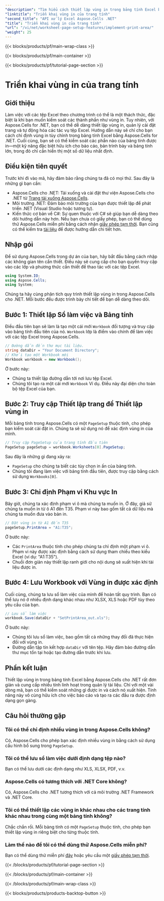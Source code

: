 ```yaml
---
"description": "Tìm hiểu cách thiết lập vùng in trong bảng tính Excel bằng Aspose.Cells cho .NET. Hướng dẫn từng bước để kiểm soát các phần được in trong sổ làm việc của bạn."
"linktitle": "Triển khai vùng in của trang tính"
"second_title": "API xử lý Excel Aspose.Cells .NET"
"title": "Triển khai vùng in của trang tính"
"url": "/vi/net/worksheet-page-setup-features/implement-print-area/"
"weight": 25
---
```


{{< blocks/products/pf/main-wrap-class >}}

{{< blocks/products/pf/main-container >}}

{{< blocks/products/pf/tutorial-page-section >}}

# Triển khai vùng in của trang tính

## Giới thiệu
Làm việc với các tệp Excel theo chương trình có thể là một thách thức, đặc biệt là khi bạn muốn kiểm soát các thành phần như vùng in. Tuy nhiên, với Aspose.Cells for .NET, bạn có thể dễ dàng thiết lập vùng in, quản lý cài đặt trang và tự động hóa các tác vụ tệp Excel. Hướng dẫn này sẽ chỉ cho bạn cách chỉ định vùng in tùy chỉnh trong bảng tính Excel bằng Aspose.Cells for .NET. Cuối cùng, bạn sẽ có thể kiểm soát các phần nào của bảng tính được in—một kỹ năng đặc biệt hữu ích cho báo cáo, bản trình bày và bảng tính lớn, trong đó chỉ cần hiển thị một số dữ liệu nhất định.
## Điều kiện tiên quyết
Trước khi đi vào mã, hãy đảm bảo rằng chúng ta đã có mọi thứ. Sau đây là những gì bạn cần:
- Aspose.Cells cho .NET: Tải xuống và cài đặt thư viện Aspose.Cells cho .NET từ [Trang tải xuống Aspose.Cells](https://releases.aspose.com/cells/net/).
- Môi trường .NET: Đảm bảo môi trường của bạn được thiết lập để phát triển .NET (Visual Studio hoặc tương tự).
- Kiến thức cơ bản về C#: Sự quen thuộc với C# sẽ giúp bạn dễ dàng theo dõi hướng dẫn này hơn.
Nếu bạn chưa có giấy phép, bạn có thể dùng thử Aspose.Cells miễn phí bằng cách nhận [giấy phép tạm thời](https://purchase.aspose.com/temporary-license/). Bạn cũng có thể kiểm tra [tài liệu](https://reference.aspose.com/cells/net/) để được hướng dẫn chi tiết hơn.
## Nhập gói
Để sử dụng Aspose.Cells trong dự án của bạn, hãy bắt đầu bằng cách nhập các không gian tên cần thiết. Điều này sẽ cung cấp cho bạn quyền truy cập vào các lớp và phương thức cần thiết để thao tác với các tệp Excel.
```csharp
using System.IO;
using Aspose.Cells;
using System;
```
Chúng ta hãy cùng phân tích quy trình thiết lập vùng in trong Aspose.Cells cho .NET. Mỗi bước đều được trình bày chi tiết để bạn dễ dàng theo dõi.
## Bước 1: Thiết lập Sổ làm việc và Bảng tính
Điều đầu tiên bạn sẽ làm là tạo một cái mới `Workbook` đối tượng và truy cập vào bảng tính đầu tiên của nó. `Workbook` lớp là điểm vào chính để làm việc với các tệp Excel trong Aspose.Cells.
```csharp
// Đường dẫn đến thư mục tài liệu.
string dataDir = "Your Document Directory";
// Khởi tạo một Workbook mới
Workbook workbook = new Workbook();
```
Ở bước này:
- Chúng ta thiết lập đường dẫn tới nơi lưu tệp Excel.
- Chúng tôi tạo ra một cái mới `Workbook` Ví dụ. Điều này đại diện cho toàn bộ tệp Excel của bạn.
## Bước 2: Truy cập Thiết lập trang để Thiết lập vùng in
Mỗi bảng tính trong Aspose.Cells có một `PageSetup` thuộc tính, cho phép bạn kiểm soát cài đặt in. Chúng ta sẽ sử dụng nó để xác định vùng in của mình.
```csharp
// Truy cập PageSetup của trang tính đầu tiên
PageSetup pageSetup = workbook.Worksheets[0].PageSetup;
```
Sau đây là những gì đang xảy ra:
- `PageSetup` cho chúng ta biết các tùy chọn in ấn của bảng tính.
- Chúng tôi đang làm việc với bảng tính đầu tiên, được truy cập bằng cách sử dụng `Workbooks[0]`.
## Bước 3: Chỉ định Phạm vi Khu vực In
Bây giờ, chúng ta xác định phạm vi ô mà chúng ta muốn in. Ở đây, giả sử chúng ta muốn in từ ô A1 đến T35. Phạm vi này bao gồm tất cả dữ liệu mà chúng ta muốn đưa vào bản in.
```csharp
// Đặt vùng in từ A1 đến T35
pageSetup.PrintArea = "A1:T35";
```
Ở bước này:
- Các `PrintArea` thuộc tính cho phép chúng ta chỉ định một phạm vi ô. Phạm vi này được xác định bằng cách sử dụng tham chiếu theo kiểu Excel (ví dụ: "A1:T35").
- Chuỗi đơn giản này thiết lập ranh giới cho nội dung sẽ xuất hiện khi tài liệu được in.
## Bước 4: Lưu Workbook với Vùng in được xác định
Cuối cùng, chúng ta lưu sổ làm việc của mình để hoàn tất quy trình. Bạn có thể lưu nó ở nhiều định dạng khác nhau như XLSX, XLS hoặc PDF tùy theo yêu cầu của bạn.
```csharp
// Lưu sổ làm việc
workbook.Save(dataDir + "SetPrintArea_out.xls");
```
Ở bước này:
- Chúng tôi lưu sổ làm việc, bao gồm tất cả những thay đổi đã thực hiện đối với vùng in.
- Đường dẫn tập tin kết hợp `dataDir` với tên tệp. Hãy đảm bảo đường dẫn thư mục tồn tại hoặc tạo đường dẫn trước khi lưu.
## Phần kết luận
Thiết lập vùng in trong bảng tính Excel bằng Aspose.Cells cho .NET rất đơn giản và cung cấp nhiều tính linh hoạt trong quản lý tài liệu. Chỉ với một vài dòng mã, bạn có thể kiểm soát những gì được in và cách nó xuất hiện. Tính năng này vô cùng hữu ích cho việc báo cáo và tạo ra các đầu ra được định dạng gọn gàng.
## Câu hỏi thường gặp
### Tôi có thể chỉ định nhiều vùng in trong Aspose.Cells không?  
Có, Aspose.Cells cho phép bạn xác định nhiều vùng in bằng cách sử dụng cấu hình bổ sung trong `PageSetup`.
### Tôi có thể lưu sổ làm việc dưới định dạng tệp nào?  
Bạn có thể lưu dưới các định dạng như XLS, XLSX, PDF, v.v.
### Aspose.Cells có tương thích với .NET Core không?  
Có, Aspose.Cells cho .NET tương thích với cả môi trường .NET Framework và .NET Core.
### Tôi có thể thiết lập các vùng in khác nhau cho các trang tính khác nhau trong cùng một bảng tính không?  
Chắc chắn rồi. Mỗi bảng tính có một `PageSetup` thuộc tính, cho phép bạn thiết lập vùng in riêng biệt cho từng thuộc tính.
### Làm thế nào để tôi có thể dùng thử Aspose.Cells miễn phí?  
Bạn có thể dùng thử miễn phí [đây](https://releases.aspose.com/) hoặc yêu cầu một [giấy phép tạm thời](https://purchase.aspose.com/temporary-license/).

{{< /blocks/products/pf/tutorial-page-section >}}

{{< /blocks/products/pf/main-container >}}

{{< /blocks/products/pf/main-wrap-class >}}

{{< blocks/products/products-backtop-button >}}